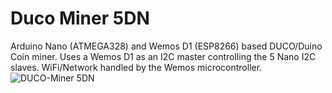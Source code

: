 # Duco Miner 5DN
Arduino Nano (ATMEGA328) and Wemos D1 (ESP8266) based DUCO/Duino Coin miner. Uses a Wemos D1 as an I2C master controlling the 5 Nano I2C slaves. WiFi/Network handled by the Wemos microcontroller.
![DUCO-Miner 5DN](https://github.com/g7ltt/Duino-Miner/blob/main/Duco%20Miner%205DN/DUCO%20Miner%205DN%20built%20-%20completed.jpg)
